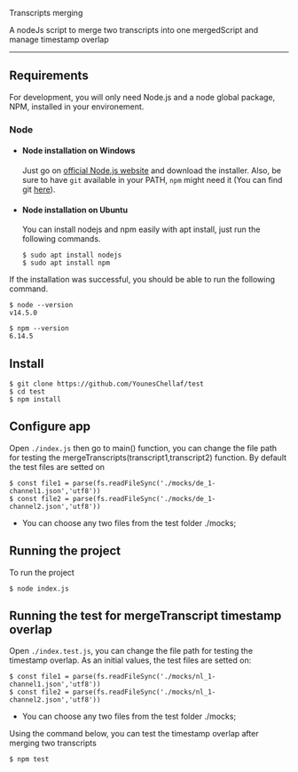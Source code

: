 Transcripts merging

A nodeJs script to merge two transcripts into one mergedScript and manage timestamp overlap

---
## Requirements

For development, you will only need Node.js and a node global package, NPM, installed in your environement.

### Node
- #### Node installation on Windows

  Just go on [official Node.js website](https://nodejs.org/) and download the installer.
Also, be sure to have `git` available in your PATH, `npm` might need it (You can find git [here](https://git-scm.com/)).

- #### Node installation on Ubuntu

  You can install nodejs and npm easily with apt install, just run the following commands.

      $ sudo apt install nodejs
      $ sudo apt install npm

If the installation was successful, you should be able to run the following command.

    $ node --version
    v14.5.0

    $ npm --version
    6.14.5


## Install

    $ git clone https://github.com/YounesChellaf/test
    $ cd test
    $ npm install

## Configure app

Open `./index.js` then go to main() function, you can change the file path for testing the mergeTranscripts(transcript1,transcript2) function.
By default the test files are setted on 

    $ const file1 = parse(fs.readFileSync('./mocks/de_1-channel1.json','utf8'))
    $ const file2 = parse(fs.readFileSync('./mocks/de_1-channel2.json','utf8'))

- You can choose any two files from the test folder ./mocks;

## Running the project
To run the project 

    $ node index.js

## Running the test for mergeTranscript timestamp overlap

Open `./index.test.js`, you can change the file path for testing the timestamp overlap.
As an initial values, the test files are setted on:

    $ const file1 = parse(fs.readFileSync('./mocks/nl_1-channel1.json','utf8'))
    $ const file2 = parse(fs.readFileSync('./mocks/nl_1-channel2.json','utf8'))

- You can choose any two files from the test folder ./mocks;

Using the command below, you can test the timestamp overlap after merging two transcripts

    $ npm test
